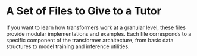 # A Set of Files to Give to a Tutor

If you want to learn how transformers work at a granular level, these files provide modular implementations and examples. Each file corresponds to a specific component of the transformer architecture, from basic data structures to model training and inference utilities.
